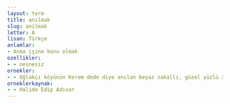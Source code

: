 ```yaml
---
layout: term
title: anılmak
slug: anilmak
letter: A
lisan: Türkçe
anlamlar:
- Anma işine konu olmak
ozellikler:
- - nesnesiz
ornekler:
- - Oğlakçı köyünün Kerem dede diye anılan beyaz sakallı, güzel yüzlü âşık bir şairi varmış.
orneklerkaynak:
- - Halide Edip Adıvar
---
```


